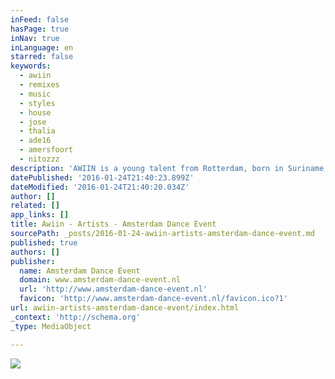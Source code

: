 ```yaml
---
inFeed: false
hasPage: true
inNav: true
inLanguage: en
starred: false
keywords:
  - awiin
  - remixes
  - music
  - styles
  - house
  - jose
  - thalia
  - ade16
  - amersfoort
  - nitozzz
description: 'AWIIN is a young talent from Rotterdam, born in Suriname, South America. When he was eight years old he came to the Netherlands where his passion for ...'
datePublished: '2016-01-24T21:40:23.899Z'
dateModified: '2016-01-24T21:40:20.034Z'
author: []
related: []
app_links: []
title: Awiin - Artists - Amsterdam Dance Event
sourcePath: _posts/2016-01-24-awiin-artists-amsterdam-dance-event.md
published: true
authors: []
publisher:
  name: Amsterdam Dance Event
  domain: www.amsterdam-dance-event.nl
  url: 'http://www.amsterdam-dance-event.nl'
  favicon: 'http://www.amsterdam-dance-event.nl/favicon.ico?1'
url: awiin-artists-amsterdam-dance-event/index.html
_context: 'http://schema.org'
_type: MediaObject

---
```

![](https://the-grid-user-content.s3-us-west-2.amazonaws.com/140b9798-fa7f-4539-a5ca-3d1a90cd19b2.jpg)